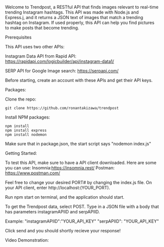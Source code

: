 Welcome to Trendpost, a RESTful API that finds images relevant to real-time trending Instagram hashtags. This API was made with Node.js and Express.j, and it returns a JSON text of images that match a trending hashtag on Instagram. If used properly, this API can help you find pictures to make posts that become trending. 


Prerequisites

This API uses two other APIs: 

Instagram Data API from Rapid API: https://rapidapi.com/logicbuilder/api/instagram-data1/

SERP API for Google Image search: https://serpapi.com/


Before starting, create an account with these APIs and get their API keys. 

Packages:

Clone the repo:
```
git clone https://github.com/ronantakizawa/trendpost
```

Install NPM packages:
```
npm install
npm install express
npm install nodemon
```
Make sure that in package.json, the start script says "nodemon index.js"



Getting Started:

To test this API, make sure to have a API client downloaded. 
Here are some you can use:
Insomnia:https://insomnia.rest/
Postman: https://www.postman.com/

Feel free to change your desired PORT# by changing the index.js file. 
On your API client, enter http://localhost:(YOUR_PORT). 

Run npm start on terminal, and the application should start.

To get the Trendpost data, select POST. 
Type in a JSON file with a body that has parameters instagramAPIID and serpAPIID.

Example:
"instagramAPIID":"YOUR_API_KEY"
"serpAPIID": "YOUR_API_KEY"

Click send and you should shortly recieve your response!


Video Demonstration:

